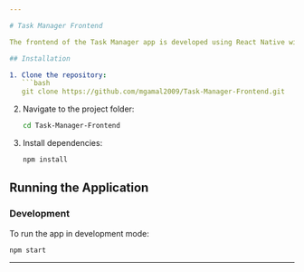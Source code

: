 ```yaml
---

# Task Manager Frontend

The frontend of the Task Manager app is developed using React Native with Expo, providing a sleek and user-friendly interface. The app allows users to easily add, update, and delete tasks, with real-time interaction and smooth navigation. The interface includes features for searching tasks, sorting them based on various criteria, and filtering tasks to display only relevant ones. This ensures users can efficiently manage their tasks with minimal effort, using intuitive gestures and actions.

## Installation

1. Clone the repository:
   ```bash
   git clone https://github.com/mgamal2009/Task-Manager-Frontend.git
   ```

2. Navigate to the project folder:
   ```bash
   cd Task-Manager-Frontend
   ```

3. Install dependencies:
   ```bash
   npm install
   ```

## Running the Application

### Development

To run the app in development mode:
```bash
npm start
```

---
```


